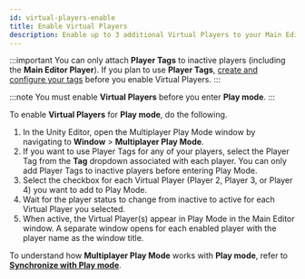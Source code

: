 ```yaml
---
id: virtual-players-enable
title: Enable Virtual Players
description: Enable up to 3 additional Virtual Players to your Main Editor Player in Multiplayer Play Mode.
---
```

:::important
You can only attach **Player Tags** to inactive players (including the **Main Editor Player**). If you plan to use **Player Tags**, [create and configure your tags](../player-tags/player-tags-create.md) before you enable Virtual Players.
:::

:::note
You must enable **Virtual Players** before you enter **Play mode**.
:::

To enable **Virtual Players** for **Play mode**, do the following.

1. In the Unity Editor, open the Multiplayer Play Mode window by navigating to **Window** > **Multiplayer Play Mode**.
2. If you want to use Player Tags for any of your players, select the Player Tag from the **Tag** dropdown associated with each player. You can only add Player Tags to inactive players before entering Play Mode.
3. Select the checkbox for each Virtual Player (Player 2, Player 3, or Player 4) you want to add to Play Mode.
4. Wait for the player status to change from inactive to active for each Virtual Player you selected.
5. When active, the Virtual Player(s) appear in Play Mode in the Main Editor window. A separate window opens for each enabled player with the player name as the window title.

To understand how **Multiplayer Play Mode** works with **Play mode**, refer to [**Synchronize with Play mode**](../sync-play-mode.md).
